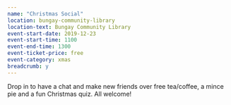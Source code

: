 ```yaml
---
name: "Christmas Social"
location: bungay-community-library
location-text: Bungay Community Library
event-start-date: 2019-12-23
event-start-time: 1100
event-end-time: 1300
event-ticket-price: free
event-category: xmas
breadcrumb: y
---
```


Drop in to have a chat and make new friends over free tea/coffee, a mince pie and a fun Christmas quiz. All welcome!
